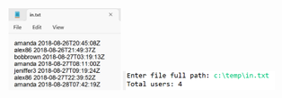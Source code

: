 <img src="https://github.com/hiranfbjc/set3/blob/main/readme1.png" width=200>
<img src="https://github.com/hiranfbjc/set3/blob/main/readme2.png" width=270>
